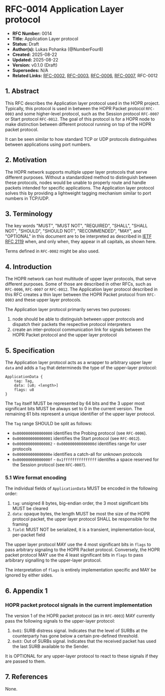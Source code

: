 # RFC-0014 Application Layer protocol

- **RFC Number:** 0014
- **Title:** Application Layer protocol
- **Status:** Draft
- **Author(s):** Lukas Pohanka (@NumberFour8)
- **Created:** 2025-08-22
- **Updated:** 2025-08-22
- **Version:** v0.1.0 (Draft)
- **Supersedes:** N/A
- **Related Links:** [RFC-0002](../RFC-0002-mixnet-keywords/0002-mixnet-keywords.md), [RFC-0003](../RFC-0003-hopr-packet-protocol/0003-hopr-packet-protocol.md), [RFC-0006](../RFC-0006-automatic-path-discovery/0006-automatic-path-discovery.md), [RFC-0007](../RFC-0007-session-protocol/0007-session-protocol.md), RFC-0012

## 1. Abstract

This RFC describes the Application layer protocol used in the HOPR project. Typically, this protocol is used in between
the HOPR Packet protocol `RFC-0003` and some higher-level protocol, such as the Session protocol `RFC-0007`
or Start protocol `RFC-0012`.
The goal of this protocol is for a HOPR node to make distinction between different protocol running on top of the HOPR packet protocol.

It can be seen similar to how standard TCP or UDP protocols distinguishes between applications using port numbers.

## 2. Motivation

The HOPR network supports multiple upper layer protocols that serve different purposes. Without a standardized method to distinguish between these protocols, nodes would be unable to properly route and handle packets intended for specific applications. The Application layer protocol solves this by providing a lightweight tagging mechanism similar to port numbers in TCP/UDP.

## 3. Terminology

The key words "MUST", "MUST NOT", "REQUIRED", "SHALL", "SHALL NOT", "SHOULD", "SHOULD NOT", "RECOMMENDED",
"MAY", and "OPTIONAL" in this document are to be interpreted as described
in [IETF RFC 2119](https://datatracker.ietf.org/doc/html/rfc2119) when, and only when, they appear in all
capitals, as shown here.

Terms defined in `RFC-0002` might be also used.

## 4. Introduction

The HOPR network can host multitude of upper layer protocols, that serve different purposes. Some of those are described in other RFCs, such as `RFC-0006`, `RFC-0007` or `RFC-0012`. The Application layer protocol described in this RFC creates a thin layer between the HOPR Packet protocol from `RFC-0003` and these upper layer protocols.

The Application layer protocol primarily serves two purposes:

1. node should be able to distinguish between upper protocols and dispatch their packets the respective protocol interpreters
2. create an inter-protocol communication link for signals between the HOPR Packet protocol and the upper layer protocol

## 5. Specification

The Application layer protocol acts as a wrapper to arbitrary upper layer `data` and adds a `Tag` that determineds the type of the upper-layer protocol:

```
ApplicationData {
	tag: Tag,
	data: [u8; <length>]
	flags: u8
}
```

The `Tag` itself MUST be represented by 64 bits and the 3 upper most significant bits MUST be always set to 0 in the current version.
The remaining 61 bits represent a unique identifier of the upper layer protocol.

The `Tag` range SHOULD be split as follows:

- `0x0000000000000000` identifies the Probing protocol (see `RFC-0006`).
- `0x0000000000000001` identifies the Start protocol (see `RFC-0012`).
- `0x0000000000000002` - `0x000000000000000d` identifies range for user protocols
- `0x000000000000000e` identifies a catch-all for unknown protocols
- `0x000000000000000f` - `0x1fffffffffffffff` identifes a space reserved for the Session protocol (see `RFC-0007`).

### 5.1 Wire format encoding

The individual fields of `ApplicationData` MUST be encoded in the following order:

1. `tag`: unsigned 8 bytes, big-endian order, the 3 most significant bits MUST be cleared
2. `data`: opaque bytes, the length MUST be most the size of the HOPR protocol packet, the upper layer protocol SHALL be responsible for the framing
3. `field`: MUST NOT be serialized, it is a transient, implementation-local, per-packet field

The upper layer protocol MAY use the 4 most significant bits in `flags` to pass arbitrary signaling to the HOPR Packet protocol.
Conversely, the HOPR packet protocol MAY use the 4 least significant bits in `flags` to pass arbibrary signalling to the upper-layer protocol.

The interpretation of `flags` is entirely implementation specific and MAY be ignored by either sides.

## 6. Appendix 1

### HOPR packet protocol signals in the current implementation

The version 1 of the HOPR packet protocol (as in `RFC-0003`) MAY currently pass the following signals to the upper-layer protocol:

1. `0x01`: SURB distress signal. Indicates that the level of SURBs at the counterparty has gone below a certain pre-defined threshold.
2. `0x03`: Out of SURBs signal. Indicates that the received packet has used the last SURB available to the Sender.

It is OPTIONAL for any upper-layer protocol to react to these signals if they are passed to them.

## 7. References

None.

